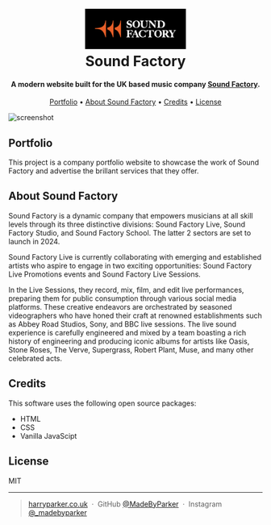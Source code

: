 <h1 align="center">
  <br>
  <a href="https://soundfactorysw.com/"><img src="https://github.com/MadeByParker/Sound-Factory/blob/c80713bdffec458e14698ccee856b16dbd170470/public/images/Sound%20Factory%20Logo_Solid%20Black_Highlight.jpg" alt="Sound Factory" width="200"></a>
  <br>
  Sound Factory
  <br>
</h1>

<h4 align="center">A modern website built for the UK based music company <a href="https://soundfactorysw.com/" target="_blank">Sound Factory</a>.</h4>

<p align="center">
  <a href="#portfolio">Portfolio</a> •
  <a href="#about-sound-factory">About Sound Factory</a> •
  <a href="#credits">Credits</a> •
  <a href="#license">License</a>
</p>

![screenshot](https://github.com/MadeByParker/Sound-Factory/blob/master/Showcase.gif)

## Portfolio

This project is a company portfolio website to showcase the work of Sound Factory and advertise the brillant services that they offer.

## About Sound Factory

Sound Factory is a dynamic company that empowers musicians at all skill levels through its three distinctive divisions: Sound Factory Live, Sound Factory Studio, and Sound Factory School. The latter 2 sectors are set to launch in 2024.

Sound Factory Live is currently collaborating with emerging and established artists who aspire to engage in two exciting opportunities: Sound Factory Live Promotions events and Sound Factory Live Sessions.

In the Live Sessions, they record, mix, film, and edit live performances, preparing them for public consumption through various social media platforms. These creative endeavors are orchestrated by seasoned videographers who have honed their craft at renowned establishments such as Abbey Road Studios, Sony, and BBC live sessions. The live sound experience is carefully engineered and mixed by a team boasting a rich history of engineering and producing iconic albums for artists like Oasis, Stone Roses, The Verve, Supergrass, Robert Plant, Muse, and many other celebrated acts.

## Credits

This software uses the following open source packages:

- HTML
- CSS
- Vanilla JavaScipt

## License

MIT

---

> [harryparker.co.uk](https://www.harryparker.co.uk) &nbsp;&middot;&nbsp;
> GitHub [@MadeByParker](https://github.com/MadeByParker) &nbsp;&middot;&nbsp;
> Instagram [@_madebyparker](https://instagram.com/_madebyparker)

